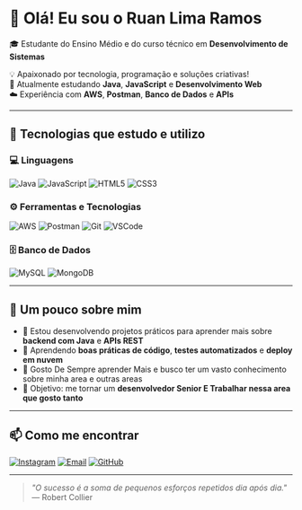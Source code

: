 # 👋 Olá! Eu sou o Ruan Lima Ramos

🎓 Estudante do Ensino Médio e do curso técnico em **Desenvolvimento de Sistemas**

💡 Apaixonado por tecnologia, programação e soluções criativas!  
🚀 Atualmente estudando **Java**, **JavaScript** e **Desenvolvimento Web**  
☁️ Experiência com **AWS**, **Postman**, **Banco de Dados** e **APIs**  

---

## 🧠 Tecnologias que estudo e utilizo

### 💻 Linguagens
![Java](https://img.shields.io/badge/Java-%23ED8B00.svg?logo=openjdk&logoColor=white)
![JavaScript](https://img.shields.io/badge/JavaScript-%23F7DF1E.svg?logo=javascript&logoColor=black)
![HTML5](https://img.shields.io/badge/HTML5-%23E34F26.svg?logo=html5&logoColor=white)
![CSS3](https://img.shields.io/badge/CSS3-%231572B6.svg?logo=css3&logoColor=white)

### ⚙️ Ferramentas e Tecnologias
![AWS](https://img.shields.io/badge/AWS-%23FF9900.svg?logo=amazon-aws&logoColor=white)
![Postman](https://img.shields.io/badge/Postman-FF6C37?logo=postman&logoColor=white)
![Git](https://img.shields.io/badge/Git-%23F05033.svg?logo=git&logoColor=white)
![VSCode](https://img.shields.io/badge/VS%20Code-0078d7.svg?logo=visual-studio-code&logoColor=white)

### 🗄️ Banco de Dados
![MySQL](https://img.shields.io/badge/MySQL-%2300f.svg?logo=mysql&logoColor=white)
![MongoDB](https://img.shields.io/badge/MongoDB-%234ea94b.svg?logo=mongodb&logoColor=white)

---

## 🧩 Um pouco sobre mim

- 🔭 Estou desenvolvendo projetos práticos para aprender mais sobre **backend com Java** e **APIs REST**  
- 🌱 Aprendendo **boas práticas de código**, **testes automatizados** e **deploy em nuvem**  
- 💬 Gosto De Sempre aprender Mais e busco ter um vasto conhecimento sobre minha area e outras areas 
- 🎯 Objetivo: me tornar um **desenvolvedor Senior E Trabalhar nessa area que gosto tanto**  

---

## 📫 Como me encontrar

[![Instagram](https://img.shields.io/badge/Instagram-%23E4405F.svg?logo=instagram&logoColor=white)](https://www.instagram.com/ruan.z777/)
[![Email](https://img.shields.io/badge/Email-%23EA4335.svg?logo=gmail&logoColor=white)](mailto:Ruanlramos778@gmail.com)
[![GitHub](https://img.shields.io/badge/GitHub-%2312100E.svg?logo=github&logoColor=white)](https://github.com/Ruan76157)

---

> _"O sucesso é a soma de pequenos esforços repetidos dia após dia."_  
> — Robert Collier
